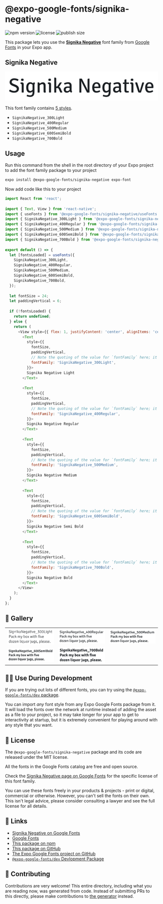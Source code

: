 # @expo-google-fonts/signika-negative

![npm version](https://flat.badgen.net/npm/v/@expo-google-fonts/signika-negative)
![license](https://flat.badgen.net/github/license/expo/google-fonts)
![publish size](https://flat.badgen.net/packagephobia/install/@expo-google-fonts/signika-negative)

This package lets you use the [**Signika Negative**](https://fonts.google.com/specimen/Signika+Negative) font family from [Google Fonts](https://fonts.google.com/) in your Expo app.

## Signika Negative

![Signika Negative](./font-family.png)

This font family contains [5 styles](#-gallery).

- `SignikaNegative_300Light`
- `SignikaNegative_400Regular`
- `SignikaNegative_500Medium`
- `SignikaNegative_600SemiBold`
- `SignikaNegative_700Bold`

## Usage

Run this command from the shell in the root directory of your Expo project to add the font family package to your project
```sh
expo install @expo-google-fonts/signika-negative expo-font
```

Now add code like this to your project
```js
import React from 'react';

import { Text, View } from 'react-native';
import { useFonts } from '@expo-google-fonts/signika-negative/useFonts';
import { SignikaNegative_300Light } from '@expo-google-fonts/signika-negative/300Light';
import { SignikaNegative_400Regular } from '@expo-google-fonts/signika-negative/400Regular';
import { SignikaNegative_500Medium } from '@expo-google-fonts/signika-negative/500Medium';
import { SignikaNegative_600SemiBold } from '@expo-google-fonts/signika-negative/600SemiBold';
import { SignikaNegative_700Bold } from '@expo-google-fonts/signika-negative/700Bold';

export default () => {
  let [fontsLoaded] = useFonts({
    SignikaNegative_300Light,
    SignikaNegative_400Regular,
    SignikaNegative_500Medium,
    SignikaNegative_600SemiBold,
    SignikaNegative_700Bold,
  });

  let fontSize = 24;
  let paddingVertical = 6;

  if (!fontsLoaded) {
    return undefined;
  } else {
    return (
      <View style={{ flex: 1, justifyContent: 'center', alignItems: 'center' }}>
        <Text
          style={{
            fontSize,
            paddingVertical,
            // Note the quoting of the value for `fontFamily` here; it expects a string!
            fontFamily: 'SignikaNegative_300Light',
          }}>
          Signika Negative Light
        </Text>

        <Text
          style={{
            fontSize,
            paddingVertical,
            // Note the quoting of the value for `fontFamily` here; it expects a string!
            fontFamily: 'SignikaNegative_400Regular',
          }}>
          Signika Negative Regular
        </Text>

        <Text
          style={{
            fontSize,
            paddingVertical,
            // Note the quoting of the value for `fontFamily` here; it expects a string!
            fontFamily: 'SignikaNegative_500Medium',
          }}>
          Signika Negative Medium
        </Text>

        <Text
          style={{
            fontSize,
            paddingVertical,
            // Note the quoting of the value for `fontFamily` here; it expects a string!
            fontFamily: 'SignikaNegative_600SemiBold',
          }}>
          Signika Negative Semi Bold
        </Text>

        <Text
          style={{
            fontSize,
            paddingVertical,
            // Note the quoting of the value for `fontFamily` here; it expects a string!
            fontFamily: 'SignikaNegative_700Bold',
          }}>
          Signika Negative Bold
        </Text>
      </View>
    );
  }
};

```

## 🔡 Gallery


||||
|-|-|-|
|![SignikaNegative_300Light](./SignikaNegative_300Light.ttf.png)|![SignikaNegative_400Regular](./SignikaNegative_400Regular.ttf.png)|![SignikaNegative_500Medium](./SignikaNegative_500Medium.ttf.png)||
|![SignikaNegative_600SemiBold](./SignikaNegative_600SemiBold.ttf.png)|![SignikaNegative_700Bold](./SignikaNegative_700Bold.ttf.png)|||


## 👩‍💻 Use During Development

If you are trying out lots of different fonts, you can try using the [`@expo-google-fonts/dev` package](https://github.com/expo/google-fonts/tree/master/font-packages/dev#readme).

You can import *any* font style from any Expo Google Fonts package from it. It will load the fonts
over the network at runtime instead of adding the asset as a file to your project, so it may take longer
for your app to get to interactivity at startup, but it is extremely convenient
for playing around with any style that you want.

## 📖 License

The `@expo-google-fonts/signika-negative` package and its code are released under the MIT license.

All the fonts in the Google Fonts catalog are free and open source.

Check the [Signika Negative page on Google Fonts](https://fonts.google.com/specimen/Signika+Negative) for the specific license of this font family.

You can use these fonts freely in your products & projects - print or digital, commercial or otherwise. However, you can't sell the fonts on their own. This isn't legal advice, please consider consulting a lawyer and see the full license for all details.

## 🔗 Links

- [Signika Negative on Google Fonts](https://fonts.google.com/specimen/Signika+Negative)
- [Google Fonts](https://fonts.google.com/)
- [This package on npm](https://www.npmjs.com/package/@expo-google-fonts/signika-negative)
- [This package on GitHub](https://github.com/expo/google-fonts/tree/master/font-packages/signika-negative)
- [The Expo Google Fonts project on GitHub](https://github.com/expo/google-fonts)
- [`@expo-google-fonts/dev` Devlopment Package](https://github.com/expo/google-fonts/tree/master/font-packages/dev)

## 🤝 Contributing

Contributions are very welcome! This entire directory, including what you are reading now, was generated from code. Instead of submitting PRs to this directly, please make contributions to [the generator](https://github.com/expo/google-fonts/tree/master/packages/generator) instead.
